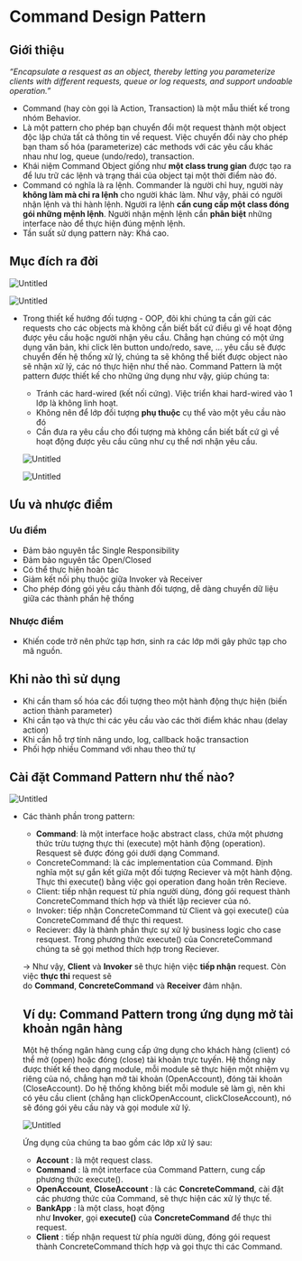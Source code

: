 # Command Design Pattern
## **Giới thiệu**

*“Encapsulate a resquest as an object, thereby letting you parameterize clients with different requests, queue or log requests, and support undoable operation.”*

- Command (hay còn gọi là Action, Transaction) là một mẫu thiết kế trong nhóm Behavior.
- Là một pattern cho phép bạn chuyển đổi một request thành một object độc lập chứa tất cả thông tin về request. Việc chuyển đổi này cho phép bạn tham số hóa (parameterize) các methods với các yêu cầu khác nhau như log, queue (undo/redo), transaction.
- Khái niệm Command Object giống như **một class trung gian** được tạo ra để lưu trữ các lệnh và trạng thái của object tại một thời điểm nào đó.
- Command có nghĩa là ra lệnh. Commander là người chỉ huy, người này **không làm mà chỉ ra lệnh** cho người khác làm. Như vậy, phải có người nhận lệnh và thi hành lệnh. Người ra lệnh **cần cung cấp một class đóng gói những mệnh lệnh**. Người nhận mệnh lệnh cần **phân biệt** những interface nào để thực hiện đúng mệnh lệnh.
- Tần suất sử dụng pattern này: Khá cao.

## Mục đích ra đời

![Untitled](https://images.viblo.asia/fb74f510-f6fb-456b-9973-686b5bd202d3.png)

![Untitled](https://images.viblo.asia/810ae80b-70cf-4f9a-bc29-ac7055db2adf.png)

- Trong thiết kế hướng đối tượng - OOP, đôi khi chúng ta cần gửi các requests cho các objects mà không cần biết bất cứ điều gì về hoạt động được yêu cầu hoặc người nhận yêu cầu. Chẳng hạn chúng có một ứng dụng văn bản, khi click lên button undo/redo, save, … yêu cầu sẽ được chuyển đến hệ thống xử lý, chúng ta sẽ không thể biết được object nào sẽ nhận xử lý, các nó thực hiện như thế nào. Command Pattern là một pattern được thiết kế cho những ứng dụng như vậy, giúp chúng ta:
    - Tránh các hard-wired (kết nối cứng). Việc triển khai hard-wired vào 1 lớp là không linh hoạt.
    - Không nên để lớp đối tượng **phụ thuộc** cụ thể vào một yêu cầu nào đó
    - Cần đưa ra yêu cầu cho đối tượng mà không cần biết bất cứ gì về hoạt động được yêu cầu cũng như cụ thể nơi nhận yêu cầu.
    
    ![Untitled](https://prod-files-secure.s3.us-west-2.amazonaws.com/8d18f7e3-0f97-40e4-8aff-4ecd3bbe2b50/bc016cc3-f33d-4e17-9261-d81dc528dcc4/Untitled.png)
    
    ![Untitled](https://prod-files-secure.s3.us-west-2.amazonaws.com/8d18f7e3-0f97-40e4-8aff-4ecd3bbe2b50/733b55fd-e54b-4542-a518-758f26ec560a/Untitled.png)
    

## **Ưu và nhược điểm**

### **Ưu điểm**

- Đảm bảo nguyên tắc Single Responsibility
- Đảm bảo nguyên tắc Open/Closed
- Có thể thực hiện hoàn tác
- Giảm kết nối phụ thuộc giữa Invoker và Receiver
- Cho phép đóng gói yêu cầu thành đối tượng, dễ dàng chuyển dữ liệu giữa các thành phần hệ thống

### **Nhược điểm**

- Khiến code trở nên phức tạp hơn, sinh ra các lớp mới gây phức tạp cho mã nguồn.

## Khi nào thì sử dụng

- Khi cần tham số hóa các đối tượng theo một hành động thực hiện (biến action thành parameter)
- Khi cần tạo và thực thi các yêu cầu vào các thời điểm khác nhau (delay action)
- Khi cần hỗ trợ tính năng undo, log, callback hoặc transaction
- Phối hợp nhiều Command với nhau theo thứ tự

## Cài đặt Command Pattern như thế nào?

![Untitled](https://prod-files-secure.s3.us-west-2.amazonaws.com/8d18f7e3-0f97-40e4-8aff-4ecd3bbe2b50/db8d34b9-6527-49b5-98d5-ba960dd0ffbd/Untitled.png)

- Các thành phần trong pattern:
    - **Command**: là một interface hoặc abstract class, chứa một phương thức trừu tượng thực thi (execute) một hành động (operation). Resquest sẽ được đóng gói dưới dạng Command.
    - ConcreteCommand: là các implementation của Command. Định nghĩa một sự gắn kết giữa một đối tượng Reciever và một hành động. Thực thi execute() bằng việc gọi operation đang hoãn trên Recieve.
    - Client: tiếp nhận request từ phía người dùng, đóng gói request thành ConcreteCommand thích hợp và thiết lập reciever của nó.
    - Invoker: tiếp nhận ConcreteCommand từ Client và gọi execute() của ConcreteCommand để thực thi request.
    - Reciever: đây là thành phần thực sự xử lý business logic cho case resquest. Trong phương thức execute() của ConcreteCommand chúng ta sẽ gọi method thích hợp trong Reciever.
    
    → Như vậy, **Client** và **Invoker** sẽ thực hiện việc **tiếp nhận** request. Còn việc **thực thi** request sẽ do **Command**, **ConcreteCommand** và **Receiver** đảm nhận.
    
    ## Ví dụ: **Command Pattern trong ứng dụng mở tài khoản ngân hàng**
    
    Một hệ thống ngân hàng cung cấp ứng dụng cho khách hàng (client) có thể mở (open) hoặc đóng (close) tài khoản trực tuyến. Hệ thống này được thiết kế theo dạng module, mỗi module sẽ thực hiện một nhiệm vụ riêng của nó, chẳng hạn mở tài khoản (OpenAccount), đóng tài khoản (CloseAccount). Do hệ thống không biết mỗi module sẽ làm gì, nên khi có yêu cầu client (chẳng hạn clickOpenAccount, clickCloseAccount), nó sẽ đóng gói yêu cầu này và gọi module xử lý.
    
    ![Untitled](https://prod-files-secure.s3.us-west-2.amazonaws.com/8d18f7e3-0f97-40e4-8aff-4ecd3bbe2b50/10db7275-b8d9-434f-b7c3-0aab36fa8a47/Untitled.png)
    
    Ứng dụng của chúng ta bao gồm các lớp xử lý sau:
    
    - **Account** : là một request class.
    - **Command** : là một interface của Command Pattern, cung cấp phương thức execute().
    - **OpenAccount**, **CloseAccount** : là các **ConcreteCommand**, cài đặt các phương thức của Command, sẽ thực hiện các xử lý thực tế.
    - **BankApp** : là một class, hoạt động như **Invoker**, gọi **execute()** của **ConcreteCommand** để thực thi request.
    - **Client** : tiếp nhận request từ phía người dùng, đóng gói request thành ConcreteCommand thích hợp và gọi thực thi các Command.
